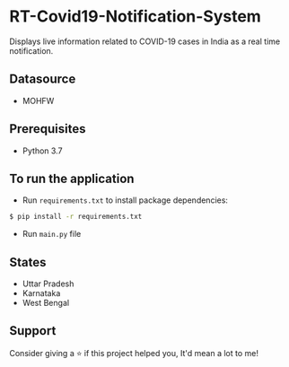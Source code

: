 # RT-Covid19-Notification-System
Displays live information related to COVID-19 cases in India as a real time notification.

## Datasource
- MOHFW

## Prerequisites

- Python 3.7

## To run the application
- Run `requirements.txt` to install package dependencies:

```sh
$ pip install -r requirements.txt
```

- Run `main.py` file

## States
- Uttar Pradesh
- Karnataka
- West Bengal

## Support
Consider giving a ⭐️ if this project helped you, It'd mean a lot to me!

